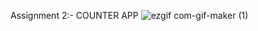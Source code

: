 Assignment 2:- COUNTER APP
![ezgif com-gif-maker (1)](https://user-images.githubusercontent.com/80524677/215484961-f6c96ccc-2426-459e-81cd-c77614f1f038.gif)
